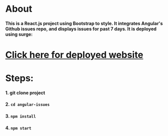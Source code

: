 # About
#### This is a React.js project using Bootstrap to style. It integrates Angular's Github issues repo, and displays issues for past 7 days. It is deployed using surge:

# [Click here for deployed website](https://condemned-good-bye.surge.sh)

# Steps:

#### 1. git clone project

#### 2. `cd angular-issues`

#### 3. `npm install`

#### 4. `npm start`
